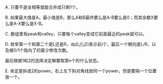 A. 只要不是全相等就能合并成只剩1个。

B. 如果最大值是A，最小值是B，那么A和B最终要么是A-B要么是0；而其余数X要么是A-X要么是X-B。

C. 数组里有peak和valley，只要每个valley变成它前面最近的peak就可以。

D. 枚举第一个和第二个是L还是R，dp[i,j1,j2]表示前i个，最后一个朝向是L/R，以及被0/1个指向了的最少修改次数。

   最后根据1和2的选择决定解要取第n个的什么状态。
   
E. 肯定是拆成2的power。右上左下斜对角线放同一个power，但是要隔一个位置放一个。
